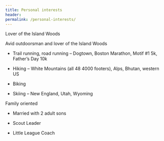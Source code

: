 ```yaml
---
title: Personal interests
header:
permalink: /personal-interests/
---
```


Lover of the Island Woods

Avid outdoorsman and lover of the Island Woods

*	Trail running, road running – Dogtown, Boston Marathon, Motif #1 5k, Father’s Day 10k
  
*	Hiking – White Mountains (all 48 4000 footers), Alps, Bhutan, western US
    
*	Biking
    
*	Skiing – New England, Utah, Wyoming
    
Family oriented

*	Married with 2 adult sons

*	Scout Leader
    
*	Little League Coach
